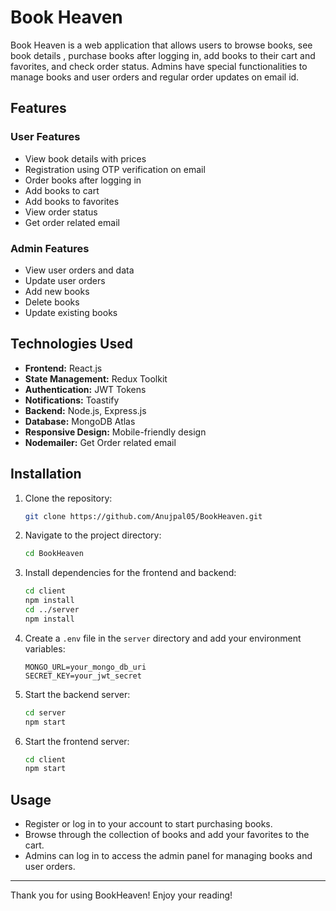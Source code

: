 # Book Heaven

Book Heaven is a web application that allows users to browse books, see book details , purchase books after logging in, add books to their cart and favorites, and check order status. Admins have special functionalities to manage books and user orders and regular order updates on email id.

## Features

### User Features
- View book details with prices
- Registration using OTP verification on email
- Order books after logging in
- Add books to cart
- Add books to favorites
- View order status
- Get order related email

### Admin Features
- View user orders and data
- Update user orders
- Add new books
- Delete books
- Update existing books

## Technologies Used
- **Frontend:** React.js
- **State Management:** Redux Toolkit
- **Authentication:** JWT Tokens
- **Notifications:** Toastify
- **Backend:** Node.js, Express.js
- **Database:** MongoDB Atlas
- **Responsive Design:** Mobile-friendly design
- **Nodemailer:** Get Order related email

## Installation

1. Clone the repository:
    ```bash
    git clone https://github.com/Anujpal05/BookHeaven.git
    ```
2. Navigate to the project directory:
    ```bash
    cd BookHeaven
    ```
3. Install dependencies for the frontend and backend:
    ```bash
    cd client
    npm install
    cd ../server
    npm install
    ```
4. Create a `.env` file in the `server` directory and add your environment variables:
    ```env
    MONGO_URL=your_mongo_db_uri
    SECRET_KEY=your_jwt_secret
    ```
5. Start the backend server:
    ```bash
    cd server
    npm start
    ```
6. Start the frontend server:
    ```bash
    cd client
    npm start
    ```

## Usage

- Register or log in to your account to start purchasing books.
- Browse through the collection of books and add your favorites to the cart.
- Admins can log in to access the admin panel for managing books and user orders.

---

Thank you for using BookHeaven! Enjoy your reading!
